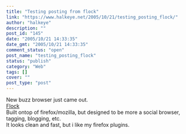 ```yaml
---
title: "Testing posting from flock"
link: "https://www.halkeye.net/2005/10/21/testing_posting_flock/"
author: "halkeye"
description: ""
post_id: "145"
date: "2005/10/21 14:33:35"
date_gmt: "2005/10/21 14:33:35"
comment_status: "open"
post_name: "testing_posting_flock"
status: "publish"
category: "Web"
tags: []
cover: ""
post_type: "post"
---
```


New buzz browser just came out.  
[Flock](http://www.flock.com/)  
Built ontop of firefox/mozilla, but designed to be more a social browser, tagging, blogging, etc.  
It looks clean and fast, but i like my firefox plugins.